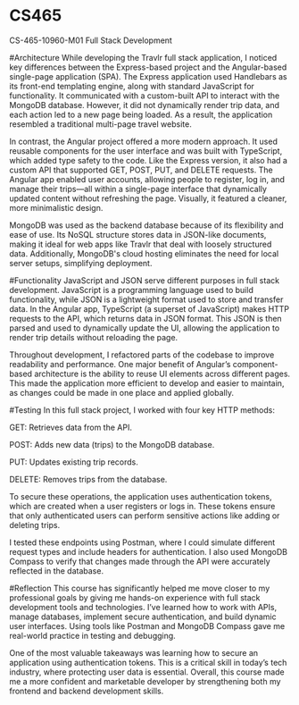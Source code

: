 # CS465
CS-465-10960-M01 Full Stack Development

#Architecture
  While developing the Travlr full stack application, I noticed key differences between the Express-based project and the Angular-based single-page application (SPA). The Express application used Handlebars as its front-end templating engine, along with standard JavaScript for functionality. It communicated with a custom-built API to interact with the MongoDB database. However, it did not dynamically render trip data, and each action led to a new page being loaded. As a result, the application resembled a traditional multi-page travel website.

  In contrast, the Angular project offered a more modern approach. It used reusable components for the user interface and was built with TypeScript, which added type safety to the code. Like the Express version, it also had a custom API that supported GET, POST, PUT, and DELETE requests. The Angular app enabled user accounts, allowing people to register, log in, and manage their trips—all within a single-page interface that dynamically updated content without refreshing the page. Visually, it featured a cleaner, more minimalistic design.

  MongoDB was used as the backend database because of its flexibility and ease of use. Its NoSQL structure stores data in JSON-like documents, making it ideal for web apps like Travlr that deal with loosely structured data. Additionally, MongoDB's cloud hosting eliminates the need for local server setups, simplifying deployment.
  
#Functionality
  JavaScript and JSON serve different purposes in full stack development. JavaScript is a programming language used to build functionality, while JSON is a lightweight format used to store and transfer data. In the Angular app, TypeScript (a superset of JavaScript) makes HTTP requests to the API, which returns data in JSON format. This JSON is then parsed and used to dynamically update the UI, allowing the application to render trip details without reloading the page.

  Throughout development, I refactored parts of the codebase to improve readability and performance. One major benefit of Angular’s component-based architecture is the ability to reuse UI elements across different pages. This made the application more efficient to develop and easier to maintain, as changes could be made in one place and applied globally.

#Testing
In this full stack project, I worked with four key HTTP methods:

GET: Retrieves data from the API.

POST: Adds new data (trips) to the MongoDB database.

PUT: Updates existing trip records.

DELETE: Removes trips from the database.

To secure these operations, the application uses authentication tokens, which are created when a user registers or logs in. These tokens ensure that only authenticated users can perform sensitive actions like adding or deleting trips.

I tested these endpoints using Postman, where I could simulate different request types and include headers for authentication. I also used MongoDB Compass to verify that changes made through the API were accurately reflected in the database.

#Reflection
  This course has significantly helped me move closer to my professional goals by giving me hands-on experience with full stack development tools and technologies. I’ve learned how to work with APIs, manage databases, implement secure authentication, and build dynamic user interfaces. Using tools like Postman and MongoDB Compass gave me real-world practice in testing and debugging.

  One of the most valuable takeaways was learning how to secure an application using authentication tokens. This is a critical skill in today’s tech industry, where protecting user data is essential. Overall, this course made me a more confident and marketable developer by strengthening both my frontend and backend development skills.
